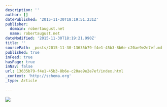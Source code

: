 ```yaml
---
description: ''
author: []
datePublished: '2015-11-30T18:19:51.231Z'
publisher:
  domain: robertaugust.net
  name: robertaugust.net
dateModified: '2015-11-30T18:19:21.990Z'
title: ''
sourcePath: _posts/2015-11-30-13635b79-f4e1-45b3-8b6e-c20ae9e2e7ef.md
published: true
inFeed: true
hasPage: true
inNav: false
url: 13635b79-f4e1-45b3-8b6e-c20ae9e2e7ef/index.html
_context: 'http://schema.org'
_type: Article

---
```

![](http://robertaugust.net/portfolio/givenchy/lou.jpg)